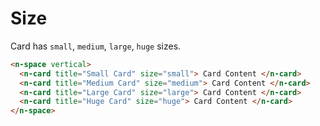 # Size

Card has `small`, `medium`, `large`, `huge` sizes.

```html
<n-space vertical>
  <n-card title="Small Card" size="small"> Card Content </n-card>
  <n-card title="Medium Card" size="medium"> Card Content </n-card>
  <n-card title="Large Card" size="large"> Card Content </n-card>
  <n-card title="Huge Card" size="huge"> Card Content </n-card>
</n-space>
```

